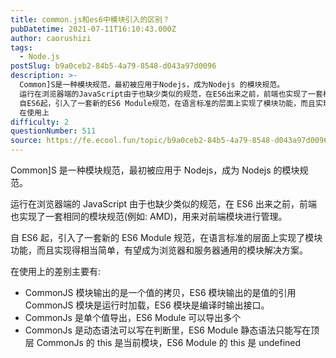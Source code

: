 ```yaml
---
title: common.js和es6中模块引入的区别？
pubDatetime: 2021-07-11T16:10:43.000Z
author: caorushizi
tags:
  - Node.js
postSlug: b9a0ceb2-84b5-4a79-8548-d043a97d0096
description: >-
  Common]S是一种模块规范，最初被应用于Nodejs，成为Nodejs 的模块规范。
  运行在浏览器端的JavaScript由于也缺少类似的规范，在ES6出来之前，前端也实现了一套相同的模块规范(例如: AMD)，用来对前端模块进行管理。
  自ES6起，引入了一套新的ES6 Module规范，在语言标准的层面上实现了模块功能，而且实现得相当简单，有望成为浏览器和服务器通用的模块解决方案。
  在使用上
difficulty: 2
questionNumber: 511
source: https://fe.ecool.fun/topic/b9a0ceb2-84b5-4a79-8548-d043a97d0096
---
```


Common]S 是一种模块规范，最初被应用于 Nodejs，成为 Nodejs 的模块规范。

运行在浏览器端的 JavaScript 由于也缺少类似的规范，在 ES6 出来之前，前端也实现了一套相同的模块规范(例如: AMD)，用来对前端模块进行管理。

自 ES6 起，引入了一套新的 ES6 Module 规范，在语言标准的层面上实现了模块功能，而且实现得相当简单，有望成为浏览器和服务器通用的模块解决方案。

在使用上的差别主要有:

- CommonJS 模块输出的是一个值的拷贝，ES6 模块输出的是值的引用 CommonJS 模块是运行时加载，ES6 模块是编译时输出接口。
- CommonJs 是单个值导出，ES6 Module 可以导出多个
- CommonJs 是动态语法可以写在判断里，ES6 Module 静态语法只能写在顶层 CommonJs 的 this 是当前模块，ES6 Module 的 this 是 undefined
